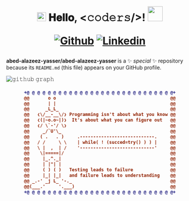 <h1 align="center">
  <img src="https://github.com/JayantGoel001/JayantGoel001/blob/master/GIF/Earth.gif" width="24px">
  𝐇𝐞𝐥𝐥𝐨, &lt;𝚌𝚘𝚍𝚎𝚛𝚜/&gt;!
  <img src="https://github.com/JayantGoel001/JayantGoel001/blob/master/GIF/Hi.gif" width="40px" />
  
    
<!-- [![Portfolio](https://img.shields.io/badge/-Portfolio-red?style=flat&logo=appveyor&logoColor=white)](https://example.com/) -->
[![Github](https://img.shields.io/badge/-Github-000?style=flat&logo=Github&logoColor=white)](https://github.com/abed-alazeez-yasser)
[![Linkedin](https://img.shields.io/badge/-LinkedIn-blue?style=flat&logo=Linkedin&logoColor=white)](https://www.linkedin.com/in/abed-alazeez-y-alshorafa-8016021a1/)
</h1>

**abed-alazeez-yasser/abed-alazeez-yasser** is a ✨ _special_ ✨ repository because its `README.md` (this file) appears on your GitHub profile.



![𝚐𝚒𝚝𝚑𝚞𝚋 𝚐𝚛𝚊𝚙𝚑](https://activity-graph.herokuapp.com/graph?username=abed-alazeez-yasser&theme=react-dark&hide_border=true&area=true)


<h4 align="center">
  
```diff
+@ @ @ @ @ @ @ @ @ @ @ @ @ @ @ @ @ @ @ @ @ @ @ @ @ @ @ @+
@@       o o                                           @@
@@       | |                                           @@
@@      _L_L_                                          @@
@@   ❮\/__-__\/❯ Programming isn't about what you know @@
@@   ❮(|~o.o~|)❯  It's about what you can figure out   @@
@@   ❮/ \`-'/ \❯                                       @@
@@     _/`U'\_                                         @@
@@    ( .   . )     .----------------------------.     @@
@@   / /     \ \    | while( ! (succed=try() ) ) |     @@
@@   \ |  ,  | /    '----------------------------'     @@
@@    \|=====|/                                        @@
@@     |_.^._|                                         @@
@@     | |"| |                                         @@
@@     ( ) ( )   Testing leads to failure              @@
@@     |_| |_|   and failure leads to understanding    @@
@@ _.-' _j L_ '-._                                     @@
@@(___.'     '.___)                                    @@
+@ @ @ @ @ @ @ @ @ @ @ @ @ @ @ @ @ @ @ @ @ @ @ @ @ @ @ @+
```

</h4>  
  

<br/>

#
